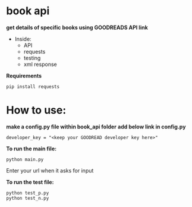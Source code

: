 # book api

**get details of specific books using GOODREADS API link**

* Inside:
  * API
  * requests
  * testing
  * xml response

**Requirements**
```
pip install requests
```

# How to use:

**make a config.py file within book_api folder**
**add below link in config.py**
```
developer_key = "<keep your GOODREAD developer key here>"
```


**To run the main file:**
```
python main.py
```
Enter your url when it asks for input

**To run the test file:**
```
python test_p.py
python test_n.py
```
